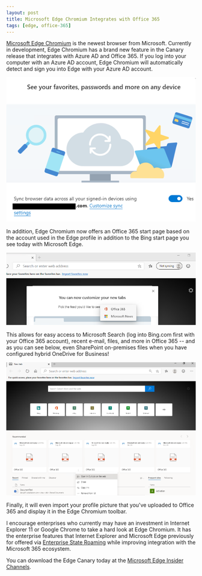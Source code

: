 ```yaml
---
layout: post
title: Microsoft Edge Chromium Integrates with Office 365
tags: [edge, office-365]
---
```


[Microsoft Edge Chromium](https://www.microsoftedgeinsider.com/) is the newest browser from Microsoft. Currently in development, Edge Chromium has a brand new feature in the Canary release that integrates with Azure AD and Office 365. If you log into your computer with an Azure AD account, Edge Chromium will automatically detect and sign you into Edge with your Azure AD account.

![EdgeCanary1](/assets/images/2019/10/EdgeCanary1.PNG)

In addition, Edge Chromium now offers an Office 365 start page based on the account used in the Edge profile in addition to the Bing start page you see today with Microsoft Edge.

![EdgeCanary2](/assets/images/2019/10/EdgeCanary2.PNG)

This allows for easy access to Microsoft Search (log into Bing.com first with your Office 365 account), recent e-mail, files, and more in Office 365 -- and as you can see below, even SharePoint on-premises files when you have configured hybrid OneDrive for Business!

![EdgeCanary3](/assets/images/2019/10/EdgeCanary3.PNG)

Finally, it will even import your profile picture that you've uploaded to Office 365 and display it in the Edge Chromium toolbar.

I encourage enterprises who currently may have an investment in Internet Explorer 11 or Google Chrome to take a hard look at Edge Chromium. It has the enterprise features that Internet Explorer and Microsoft Edge previously for offered via [Enterprise State Roaming](https://docs.microsoft.com/azure/active-directory/devices/enterprise-state-roaming-faqs) while improving integration with the Microsoft 365 ecosystem.

You can download the Edge Canary today at the [Microsoft Edge Insider Channels](https://www.microsoftedgeinsider.com/download).
